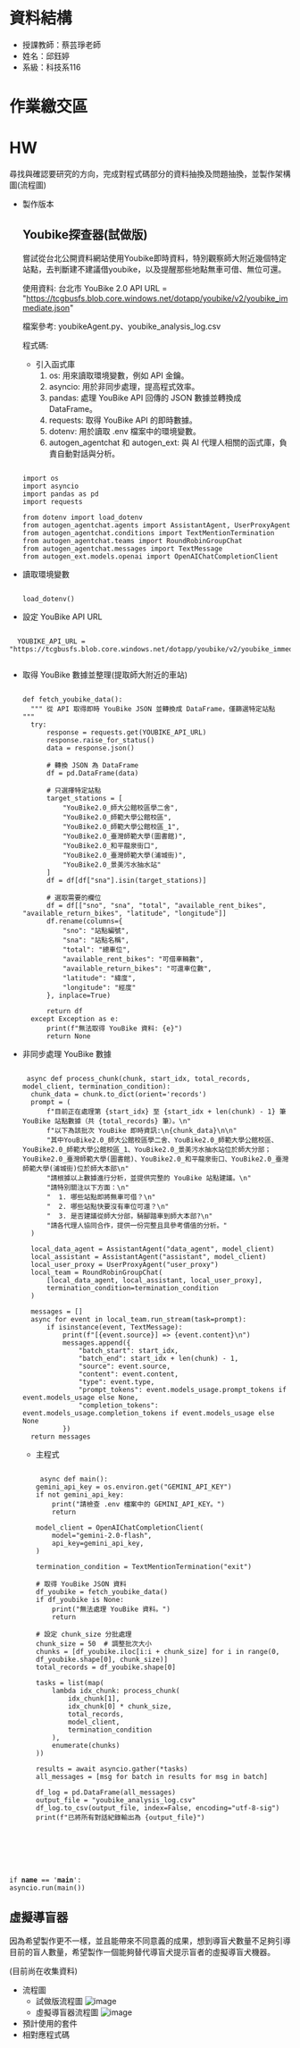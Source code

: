 # 資料結構

 - 授課教師：蔡芸琤老師
 - 姓名：邱鈺婷
 - 系級：科技系116

# 作業繳交區


# HW
尋找與確認要研究的方向，完成對程式碼部分的資料抽換及問題抽換，並製作架構圖(流程圖)
- 製作版本
  ## Youbike探查器(試做版) 
  
   嘗試從台北公開資料網站使用Youbike即時資料，特別觀察師大附近幾個特定站點，去判斷建不建議借youbike，以及提醒那些地點無車可借、無位可還。

   使用資料: 台北市 YouBike 2.0 API URL = "https://tcgbusfs.blob.core.windows.net/dotapp/youbike/v2/youbike_immediate.json"

   檔案參考: youbikeAgent.py、youbike_analysis_log.csv

   程式碼:
  - 引入函式庫
     1. os: 用來讀取環境變數，例如 API 金鑰。
     2. asyncio: 用於非同步處理，提高程式效率。
     3. pandas: 處理 YouBike API 回傳的 JSON 數據並轉換成 DataFrame。
     4. requests: 取得 YouBike API 的即時數據。
     5. dotenv: 用於讀取 .env 檔案中的環境變數。
     6. autogen_agentchat 和 autogen_ext: 與 AI 代理人相關的函式庫，負責自動對話與分析。

  <pre><code>
  import os
  import asyncio
  import pandas as pd
  import requests

  from dotenv import load_dotenv
  from autogen_agentchat.agents import AssistantAgent, UserProxyAgent
  from autogen_agentchat.conditions import TextMentionTermination
  from autogen_agentchat.teams import RoundRobinGroupChat
  from autogen_agentchat.messages import TextMessage
  from autogen_ext.models.openai import OpenAIChatCompletionClient
  </code></pre>

- 讀取環境變數

  <pre><code>
  load_dotenv()
  </code></pre>

-  設定 YouBike API URL

  <pre><code>
  YOUBIKE_API_URL = "https://tcgbusfs.blob.core.windows.net/dotapp/youbike/v2/youbike_immediate.json"
  </code></pre>

- 取得 YouBike 數據並整理(提取師大附近的車站)
  <pre><code>
  def fetch_youbike_data():
    """ 從 API 取得即時 YouBike JSON 並轉換成 DataFrame，僅篩選特定站點 """
    try:
        response = requests.get(YOUBIKE_API_URL)
        response.raise_for_status()
        data = response.json()

        # 轉換 JSON 為 DataFrame
        df = pd.DataFrame(data)

        # 只選擇特定站點
        target_stations = [
            "YouBike2.0_師大公館校區學二舍",
            "YouBike2.0_師範大學公館校區",
            "YouBike2.0_師範大學公館校區_1",
            "YouBike2.0_臺灣師範大學(圖書館)",
            "YouBike2.0_和平龍泉街口",
            "YouBike2.0_臺灣師範大學(浦城街)",
            "YouBike2.0_景美污水抽水站"
        ]
        df = df[df["sna"].isin(target_stations)]

        # 選取需要的欄位
        df = df[["sno", "sna", "total", "available_rent_bikes", "available_return_bikes", "latitude", "longitude"]]
        df.rename(columns={
            "sno": "站點編號",
            "sna": "站點名稱",
            "total": "總車位",
            "available_rent_bikes": "可借車輛數",
            "available_return_bikes": "可還車位數",
            "latitude": "緯度",
            "longitude": "經度"
        }, inplace=True)

        return df
    except Exception as e:
        print(f"無法取得 YouBike 資料: {e}")
        return None
  </code></pre>

- 非同步處理 YouBike 數據
  <pre><code>
   async def process_chunk(chunk, start_idx, total_records, model_client, termination_condition):
    chunk_data = chunk.to_dict(orient='records')
    prompt = (
        f"目前正在處理第 {start_idx} 至 {start_idx + len(chunk) - 1} 筆 YouBike 站點數據（共 {total_records} 筆）。\n"
        f"以下為該批次 YouBike 即時資訊:\n{chunk_data}\n\n"
        "其中YouBike2.0_師大公館校區學二舍、YouBike2.0_師範大學公館校區、YouBike2.0_師範大學公館校區_1、YouBike2.0_景美污水抽水站位於師大分部；YouBike2.0_臺灣師範大學(圖書館)、YouBike2.0_和平龍泉街口、YouBike2.0_臺灣師範大學(浦城街)位於師大本部\n"
        "請根據以上數據進行分析，並提供完整的 YouBike 站點建議。\n"
        "請特別關注以下方面：\n"
        "  1. 哪些站點即將無車可借？\n"
        "  2. 哪些站點快要沒有車位可還？\n"
        "  3. 是否建議從師大分部，騎腳踏車到師大本部?\n"
        "請各代理人協同合作，提供一份完整且具參考價值的分析。"
    )
    
    local_data_agent = AssistantAgent("data_agent", model_client)
    local_assistant = AssistantAgent("assistant", model_client)
    local_user_proxy = UserProxyAgent("user_proxy")
    local_team = RoundRobinGroupChat(
        [local_data_agent, local_assistant, local_user_proxy],
        termination_condition=termination_condition
    )
    
    messages = []
    async for event in local_team.run_stream(task=prompt):
        if isinstance(event, TextMessage):
            print(f"[{event.source}] => {event.content}\n")
            messages.append({
                "batch_start": start_idx,
                "batch_end": start_idx + len(chunk) - 1,
                "source": event.source,
                "content": event.content,
                "type": event.type,
                "prompt_tokens": event.models_usage.prompt_tokens if event.models_usage else None,
                "completion_tokens": event.models_usage.completion_tokens if event.models_usage else None
            })
    return messages
  </code></pre>
  - 主程式
    <pre><code>
     async def main():
    gemini_api_key = os.environ.get("GEMINI_API_KEY")
    if not gemini_api_key:
        print("請檢查 .env 檔案中的 GEMINI_API_KEY。")
        return

    model_client = OpenAIChatCompletionClient(
        model="gemini-2.0-flash",
        api_key=gemini_api_key,
    )
    
    termination_condition = TextMentionTermination("exit")
    
    # 取得 YouBike JSON 資料
    df_youbike = fetch_youbike_data()
    if df_youbike is None:
        print("無法處理 YouBike 資料。")
        return
    
    # 設定 chunk_size 分批處理
    chunk_size = 50  # 調整批次大小
    chunks = [df_youbike.iloc[i:i + chunk_size] for i in range(0, df_youbike.shape[0], chunk_size)]
    total_records = df_youbike.shape[0]
    
    tasks = list(map(
        lambda idx_chunk: process_chunk(
            idx_chunk[1],
            idx_chunk[0] * chunk_size,
            total_records,
            model_client,
            termination_condition
        ),
        enumerate(chunks)
    ))
    
    results = await asyncio.gather(*tasks)
    all_messages = [msg for batch in results for msg in batch]
    
    df_log = pd.DataFrame(all_messages)
    output_file = "youbike_analysis_log.csv"
    df_log.to_csv(output_file, index=False, encoding="utf-8-sig")
    print(f"已將所有對話紀錄輸出為 {output_file}")

 if __name__ == '__main__':
     asyncio.run(main())
     </code></pre>

  ## 虛擬導盲器
    
   因為希望製作更不一樣，並且能帶來不同意義的成果，想到導盲犬數量不足夠引導目前的盲人數量，希望製作一個能夠替代導盲犬提示盲者的虛擬導盲犬機器。

   (目前尚在收集資料)
  
- 流程圖
  - 試做版流程圖
    ![image](https://github.com/MocuAcqu/1132Database/blob/main/Youbike%E6%8E%A2%E6%9F%A5%E5%99%A8.png)
  - 虛擬導盲器流程圖
    ![image](https://github.com/MocuAcqu/1132Database/blob/main/%E8%99%9B%E6%93%AC%E5%B0%8E%E7%9B%B2%E5%99%A8.png)
- 預計使用的套件
- 相對應程式碼
